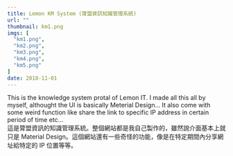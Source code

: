 ```yaml
---
title: Lemon KM System (膂盟資訊知識管理系統)
url: ""
thumbnail: km1.png
imgs: [
  "km1.png",
  "km2.png",
  "km3.png",
  "km4.png",
  "km5.png"
]
date: 2018-11-01
---
```

This is the knowledge system protal of Lemon IT. I made all this all by myself, althought the UI is basically Meterial Design... It also come with some weird function like share the link to specific IP address in certain period of time etc...<br/>
這是膂盟資訊的知識管理系統。整個網站都是我自己製作的，雖然說介面基本上就只是 Material Design。這個網站還有一些奇怪的功能，像是在特定期間內分享網址給特定的 IP 位置等等。